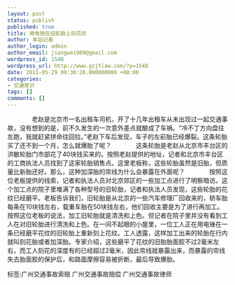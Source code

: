 ```yaml
---
layout: post
status: publish
published: true
title: 用电锉在旧轮胎上刻花纹
author: 本站记者
author_login: admin
author_email: jiangwei909@gmail.com
wordpress_id: 1548
wordpress_url: http://www.gzjtlaw.com/?p=1548
date: 2011-05-29 09:30:28.000000000 +08:00
categories:
- 交通常识
tags: []
comments: []
---
```

　　　　老赵是北京市一名出租车司机，开了十几年出租车从未出现过一起交通事故，没有想到的是，前不久发生的一次意外差点就酿成了车祸。&ldquo;冷不丁方向盘往左跑，我就赶紧拼命往回拉。&rdquo;老赵下车后发现，车子的左前胎已经爆裂。这条轮胎买了还不到一个月，怎么就爆胎了呢？　　　　这条轮胎是老赵从北京市丰台区的洪敏轮胎门市部花了40块钱买来的。按照老赵提供的地址，记者和北京市丰台区的工商执法人员找到了这家轮胎销售点。这里老板称，这些轮胎虽然是旧胎，但质量比新胎还好。那么，这种加深胎的帘线为什么会暴露在外面呢？　　　　按照这位老板提供的线索，记者和执法人员对北京郊区的一些加工点进行了明察暗访。这个加工点的院子里堆满了各种型号的旧轮胎，记者和执法人员发现，这些轮胎的花纹已经磨平。老板告诉我们，旧轮胎是从北京的一些汽车修理厂回收来的，轿车胎每条在10块钱左右，载重车胎在50块钱左右，他们回收主要是为了进行再加工。　　　　按照这位老板的说法，加工旧轮胎就是清洗和上色。但记者在院子里并没有看到工人在对旧轮胎进行清洗和上色。在一间不起眼的小屋里，一位工人正在用电锉在一条已经磨平花纹的旧轮胎上重新刻上花纹。工人透露，这样加工出来的轮胎在行内就叫刻花胎或者加深胎。专家介绍，这些磨平了花纹的旧胎胎面胶不过2毫米左右，而工人刻花的深度有的已经超过2毫米，因此帘线就暴露出来，而暴露的帘线失去胎面胶的保护后，和路面摩擦容易被折断，最后导致爆胎。　　　　 标签:广州交通事故索赔 广州交通事故赔偿 广州交通事故律师
